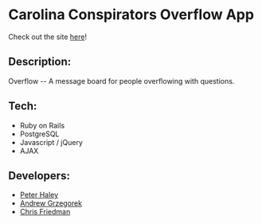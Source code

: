 
# Carolina Conspirators Overflow App

Check out the site [here](https://carolina-conspirators.herokuapp.com/)!

## Description:

Overflow -- A message board for people overflowing with questions.

## Tech:

- Ruby on Rails
- PostgreSQL
- Javascript / jQuery
- AJAX

## Developers:

- [Peter Haley](https://github.com/pblhaley)
- [Andrew Grzegorek](https://github.com/agrzegorek)
- [Chris Friedman](https://github.com/khristoph)

